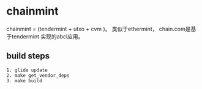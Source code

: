 # chainmint
chainmint = (tendermint + utxo + cvm )。 类似于ethermint， chain.com是基于tendermint 实现的abci应用。


## build steps
``` 
1. glide update
2. make get_vendor_deps
3. make build
